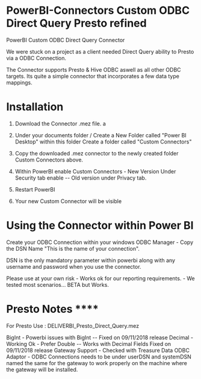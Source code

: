 # PowerBI-Connectors Custom ODBC Direct Query Presto refined
PowerBI Custom ODBC Direct Query Connector


We were stuck on a project as a client needed Direct Query ability to Presto via a ODBC Connection.

The Connector supports Presto & Hive ODBC aswell as all other ODBC targets. Its quite a simple connector that incorporates a few data type mappings.

# Installation

1. Download the Connector .mez file.
a
2. Under your documents folder / Create a New Folder called "Power BI Desktop" within this folder Create a folder called "Custom Connectors"

3. Copy the downloaded .mez connector to the newly created folder Custom Connectors above.

4. Within PowerBI enable Custom Connectors - New Version Under Security tab enable -- Old version under Privacy tab.

5. Restart PowerBI 

6. Your new Custom Connector will be visible


# Using the Connector within Power BI

Create your ODBC Connection within your windows ODBC Manager - Copy the DSN Name "This is the name of your connection".

DSN is the only mandatory parameter within powerbi along with any username and password when you use the connector.

Please use at your own risk - Works ok for our reporting requirements. - We tested most scenarios... BETA but Works.

# Presto Notes ****

For Presto Use : DELIVERBI_Presto_Direct_Query.mez

BigInt - Powerbi issues with BigInt -- Fixed on 09/11/2018 release
Decimal - Working Ok - Prefer Double -- Works with Decimal Fields Fixed on 09/11/2018 release
Gateway Support - Checked with Treasure Data ODBC Adaptor - ODBC Connections needs to be under userDSN and systemDSN named the same for the gateway to work properly on the machine where the gateway will be installed.


